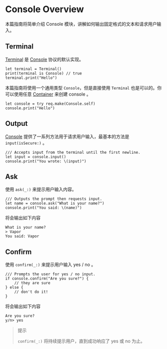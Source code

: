 # Console Overview

本篇指南将简单介绍 Console 模块，讲解如何输出固定格式的文本和请求用户输入。

## Terminal

[Terminal](https://api.vapor.codes/console/latest/Console/Classes/Terminal.html) 是 [Console](https://api.vapor.codes/console/latest/Console/Protocols/Console.html) 协议的默认实现。

```
let terminal = Terminal()
print(terminal is Console) // true
terminal.print("Hello")
```

本篇指南将使用一个通用类型 ```Console```，但是直接使用 ```Terminal``` 也是可以的。你可以使用任意 [Container](https://api.vapor.codes/service/latest/Service/Protocols/Container.html) 来创建 console 。

```
let console = try req.make(Console.self)
console.print("Hello")
```

## Output

[Console](https://api.vapor.codes/console/latest/Console/Protocols/Console.html) 提供了一系列方法用于请求用户输入，最基本的方法是 ```input(isSecure:)``` 。

```
/// Accepts input from the terminal until the first newline.
let input = console.input()
console.print("You wrote: \(input)")
```

## Ask

使用 ```ask(_:)``` 来提示用户输入内容。

```
/// Outputs the prompt then requests input.
let name = console.ask("What is your name?")
console.print("You said: \(name)")
```

将会输出如下内容

```
What is your name?
> Vapor
You said: Vapor
```

## Confirm

使用 ```confirm(_:)``` 来提示用户输入 yes / no 。

```
/// Prompts the user for yes / no input.
if console.confirm("Are you sure?") {
    // they are sure
} else {
    // don't do it!
}
```

将会输出如下内容

```
Are you sure?
y/n> yes
```

> 提示
> 
> ```confirm(_:)``` 将持续提示用户，直到成功响应了 yes 或 no 为止。